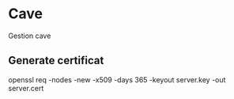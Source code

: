 # Cave
Gestion cave

## Generate certificat
openssl req -nodes -new -x509 -days 365 -keyout server.key -out server.cert
